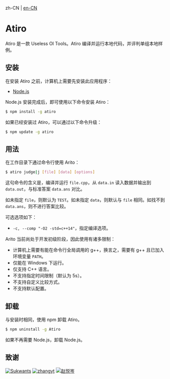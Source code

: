 zh-CN | [en-CN](./README_en-CN.md)

# Atiro

Atiro 是一款 Useless OI Tools。Atiro 编译并运行本地代码，并评判单组本地样例。

## 安装

在安装 Atiro 之前，计算机上需要先安装此应用程序：

- [Node.js](https://nodejs.org/)

Node.js 安装完成后，即可使用以下命令安装 Atiro：

```bash
$ npm install -g atiro
```

如果已经安装过 Atiro，可以通过以下命令升级：

```bash
$ npm update -g atiro
```

## 用法

在工作目录下通过命令行使用 Arito：

```bash
$ atiro judge|j [file] [data] [options]
```

这句命令的含义是，编译并运行 `file.cpp`，从 `data.in` 读入数据并输出到 `data.out`，与标准答案 `data.ans` 对比。

如未指定 `file`，则默认为 `TEST`。如未指定 `data`，则默认与 `file` 相同。如找不到 `data.ans`，则不进行答案比较。

可选选项如下：

- `-c, --comp "-O2 -std=c++14"`，指定编译选项。

Arito 当前尚处于开发初级阶段，因此使用有诸多限制：

- 计算机上需要有能在命令行全局调用的 g++，换言之，需要有 g++ 且已加入环境变量 ``PATH``。
- 仅能在 Windows 下运行。
- 仅支持 C++ 语言。
- 不支持指定时间限制（默认为 $5\mathrm{s}$）。
- 不支持自定义比较方式。
- 不支持默认配置。

## 卸载

与安装时相同，使用 npm 卸载 Atiro。

```bash
$ npm uninstall -g Atiro
```

如果不再需要 Node.js，卸载 Node.js。

## 致谢

[![Sukwants](https://avatars.githubusercontent.com/u/95968907?s=64&v=4)](https://github.com/Sukwants) [![zhangyt](https://avatars.githubusercontent.com/u/115882588?s=64&v=4)](https://github.com/zzhangyutian) [![赵悦岑](https://avatars.githubusercontent.com/u/96607031?s=64&v=4)](https://github.com/2745518585)
